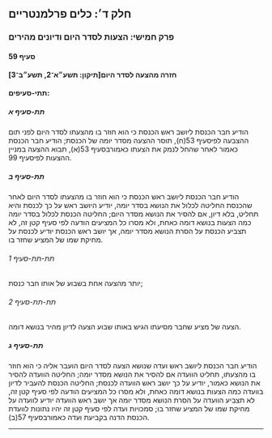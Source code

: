 ## חלק ד׳: כלים פרלמנטריים

### פרק חמישי: הצעות לסדר היום ודיונים מהירים

#### סעיף 59

**חזרה מהצעה לסדר היום[תיקון: תשע״א־2, תשע״ב־3]**



#### תתי-סעיפים:

##### תת-סעיף א

הודיע חבר הכנסת ליושב ראש הכנסת כי הוא חוזר בו מהצעתו לסדר היום לפני תום ההצבעה לפיסעיף 53(ח), תוסר ההצעה מסדר יומה של הכנסת; הודיע חבר הכנסת כאמור לאחר שהחל לנמק את הצעתו כאמורבסעיף 53(א), תבוא ההצעה במניין ההצעות לפיסעיף 99.

##### תת-סעיף ב

הודיע חבר 
הכנסת ליושב ראש הכנסת כי הוא חוזר בו מהצעתו לסדר היום לאחר שהכנסת החליטה
 לכלול את הנושא בסדר יומה, יודיע היושב ראש על כך לכנסת והיא תחליט, בלא 
דיון, אם להסיר את הנושא מסדר היום; החליטה הכנסת לכלול בסדר יומה כמה 
הצעות בנושא דומה כאחת, ולא מסרו כל המציעים הודעה לפי סעיף קטן זה, לא 
תצביע הכנסת על הסרת הנושא מסדר יומה, אך יושב ראש הכנסת יודיע לכנסת על 
מחיקת שמו של המציע שחזר בו.

###### תת-תת-סעיף 1

יותר מהצעה אחת בשבוע של אותו חבר כנסת;

###### תת-תת-סעיף 2

הצעה של מציע שחבר מסיעתו הגיש באותו שבוע הצעה לדיון מהיר בנושא דומה.

##### תת-סעיף ג

הודיע חבר 
הכנסת ליושב ראש ועדה שנושא הצעה לסדר היום הועבר אליה כי הוא חוזר בו 
מהצעתו, תחליט הוועדה אם להסיר את הנושא מסדר יומה; החליטה הוועדה להסיר את
 הנושא כאמור, יודיע על כך יושב ראש הוועדה לכנסת; החליטה הכנסת להעביר 
לדיון בוועדה כמה הצעות בנושא דומה כאחת, ולא מסרו כל המציעים הודעה לפי 
סעיף קטן זה, לא תצביע הוועדה על הסרת הנושא מסדר יומה אך יושב ראש הוועדה 
יודיע לוועדה על מחיקת שמו של המציע שחזר בו; סמכויות ועדה לפי סעיף קטן זה
 יהיו נתונות לוועדת הכנסת הדנה בקביעת ועדה כאמורבסעיף 57(ב).

----

